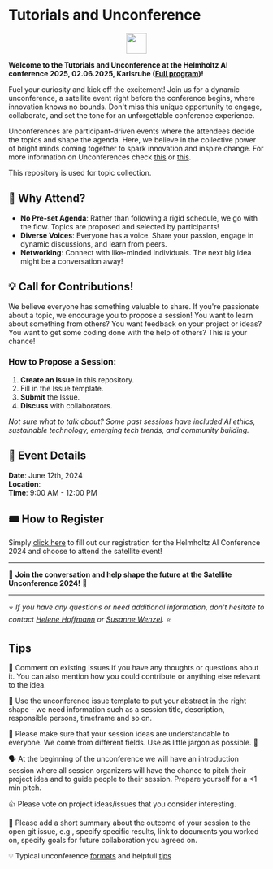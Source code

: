 
# Tutorials and Unconference 

<p align="center">
  <img src="https://github.com/DKRZ-AIM/HAI-HI-unconference-2023/assets/29659187/0dddb1b8-69c0-4aeb-8a68-aedb8b9f996b" height="40">

**Welcome to the Tutorials and Unconference at the Helmholtz AI conference 2025, 02.06.2025, Karlsruhe ([Full program]())!**

Fuel your curiosity and kick off the excitement! Join us for a dynamic unconference, a satellite event right before the conference begins, where innovation knows no bounds. Don't miss this unique opportunity to engage, collaborate, and set the tone for an unforgettable conference experience.

Unconferences are participant-driven events where the attendees decide the topics and shape the agenda. Here, we believe in the collective power of bright minds coming together to spark innovation and inspire change. For more information on Unconferences check [this](https://www.youtube.com/watch?v=0ai3cl-fWvE) or [this](https://unconference.net/unconferencing-how-to-prepare-to-attend-an-unconference-2/). 

This repository is used for topic collection.


## 🌟 Why Attend?

- **No Pre-set Agenda**: Rather than following a rigid schedule, we go with the flow. Topics are proposed and selected by participants!
- **Diverse Voices**: Everyone has a voice. Share your passion, engage in dynamic discussions, and learn from peers.
- **Networking**: Connect with like-minded individuals. The next big idea might be a conversation away!

## 💡 Call for Contributions!

We believe everyone has something valuable to share. If you're passionate about a topic, we encourage you to propose a session! You want to learn about something from others? You want feedback on your project or ideas? You want to get some coding done with the help of others? This is your chance!

### How to Propose a Session:

1. **Create an Issue** in this repository.
2. Fill in the Issue template.
3. **Submit** the Issue.
4. **Discuss** with collaborators.

_Not sure what to talk about? Some past sessions have included AI ethics, sustainable technology, emerging tech trends, and community building._

## 📅 Event Details

**Date**: June 12th, 2024  
**Location**:   
**Time**: 9:00 AM - 12:00 PM

## 🎟️ How to Register

Simply [click here](#RegistrationLink) to fill out our registration for the Helmholtz AI Conference 2024 and choose to attend the satellite event!


---

💬 **Join the conversation and help shape the future at the Satellite Unconference 2024!** 🚀

---

⭐ *If you have any questions or need additional information, don't hesitate to contact [Helene Hoffmann](mailto:helene.hoffmann@hzdr.de) or [Susanne Wenzel](s.wenzel@fz-juelich.de).* ⭐

## Tips

📜 Comment on existing issues if you have any thoughts or questions about it. You can also mention how you could contribute or anything else relevant to the idea.

📜 Use the unconference issue template to put your abstract in the right shape - we need information such as a session title, description, responsible persons, timeframe and so on.

📜 Please make sure that your session ideas are understandable to everyone. We come from different fields. Use as little jargon as possible. 💁

🗣️ At the beginning of the unconference we will have an introduction session where all session organizers will have the chance to pitch their project idea and to guide people to their session. Prepare yourself for a <1 min pitch.

👍 Please vote on project ideas/issues that you consider interesting.

📜 Please add a short summary about the outcome of your session to the open git issue, e.g., specify specific results, link to documents you worked on, specify goals for future collaboration you agreed on.

💡 Typical unconference [formats](http://unconference.net/methods-2/) and helpfull [tips](https://unconference.net/unconferencing-how-to-prepare-to-attend-an-unconference-2/)
